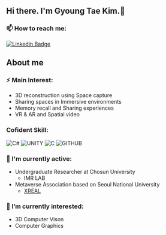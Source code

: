 ## Hi there. I'm Gyoung Tae Kim.👋

### 📫 How to reach me: 
[![Linkedin Badge](https://img.shields.io/badge/-LinkedIn-blue?style=flat-square&logo=Linkedin&logoColor=white&link=https://www.linkedin.com/in/hyunsoo-kim1999/)](https://www.linkedin.com/in/kyoungtae-kim/)


## About me

### ⚡ Main Interest:
- 3D reconstruction using Space capture
- Sharing spaces in Immersive environments
- Memory recall and Sharing experiences
- VR & AR and Spatial video

### Cofident Skill:
![C#](https://img.shields.io/badge/C%23-239120?style=for-the-badge&logo=c-sharp&logoColor=white)
![UNITY](https://img.shields.io/badge/Unity-100000?style=for-the-badge&logo=unity&logoColor=white)
![C](https://img.shields.io/badge/C-00599C?style=for-the-badge&logo=c&logoColor=white)
![GITHUB](https://img.shields.io/badge/GitHub-100000?style=for-the-badge&logo=github&logoColor=white)

### 🔭 I'm currently active:
- Undergraduate Researcher at Chosun University
  + IMR LAB
- Metaverse Association based on Seoul National University
  + [XREAL](https://www.xreal.info/)

### 🌱 I’m currently interested:
- 3D Computer Vison
- Computer Graphics



<!--
**KimGyoungTae/KimGyoungTae** is a ✨ _special_ ✨ repository because its `README.md` (this file) appears on your GitHub profile.

Here are some ideas to get you started:

- 🔭 I’m currently working on ...
- 🌱 I’m currently learning ...
- 👯 I’m looking to collaborate on ...
- 🤔 I’m looking for help with ...
- 💬 Ask me about ...
- 📫 How to reach me: ...
- 😄 Pronouns: ...
- ⚡ Fun fact: ...
-->

